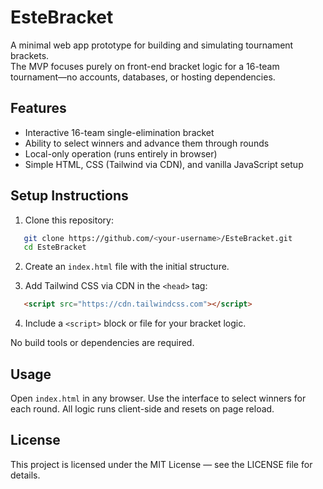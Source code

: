 # EsteBracket

A minimal web app prototype for building and simulating tournament brackets.  
The MVP focuses purely on front-end bracket logic for a 16-team tournament—no accounts, databases, or hosting dependencies.

## Features

- Interactive 16-team single-elimination bracket
- Ability to select winners and advance them through rounds
- Local-only operation (runs entirely in browser)
- Simple HTML, CSS (Tailwind via CDN), and vanilla JavaScript setup

## Setup Instructions

1. Clone this repository:
```bash
   git clone https://github.com/<your-username>/EsteBracket.git
   cd EsteBracket
```

2. Create an `index.html` file with the initial structure.

3. Add Tailwind CSS via CDN in the `<head>` tag:
```html
   <script src="https://cdn.tailwindcss.com"></script>
```

4. Include a `<script>` block or file for your bracket logic.

No build tools or dependencies are required.

## Usage

Open `index.html` in any browser. Use the interface to select winners for each round. All logic runs client-side and resets on page reload.

## License

This project is licensed under the MIT License — see the LICENSE file for details.